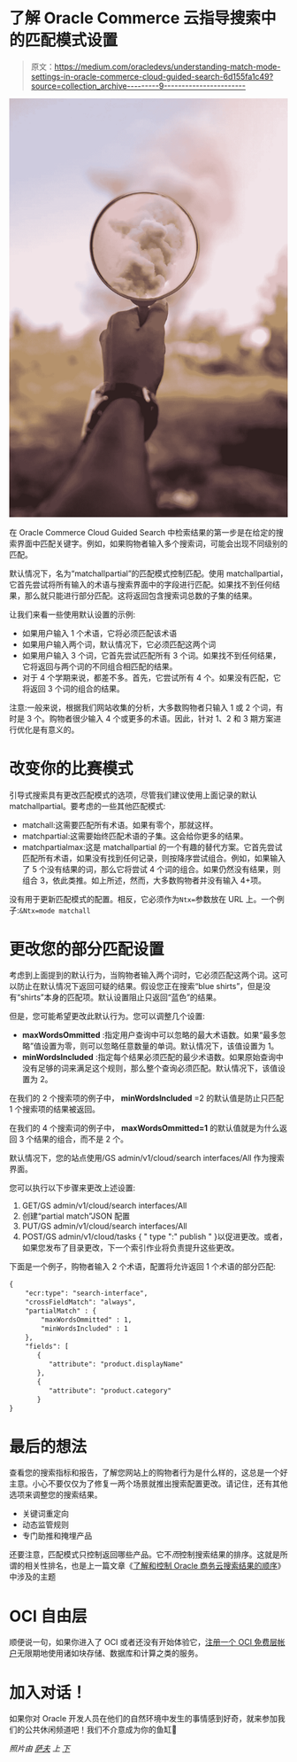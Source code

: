 # 了解 Oracle Commerce 云指导搜索中的匹配模式设置

> 原文：<https://medium.com/oracledevs/understanding-match-mode-settings-in-oracle-commerce-cloud-guided-search-6d155fa1c49?source=collection_archive---------9----------------------->

![](img/46129f3a0bd6ce1e6eb96c7ab045170d.png)

在 Oracle Commerce Cloud Guided Search 中检索结果的第一步是在给定的搜索界面中匹配关键字。例如，如果购物者输入多个搜索词，可能会出现不同级别的匹配。

默认情况下，名为“matchallpartial”的匹配模式控制匹配。使用 matchallpartial，它首先尝试将所有输入的术语与搜索界面中的字段进行匹配。如果找不到任何结果，那么就只能进行部分匹配。这将返回包含搜索词总数的子集的结果。

让我们来看一些使用默认设置的示例:

*   如果用户输入 1 个术语，它将必须匹配该术语
*   如果用户输入两个词，默认情况下，它必须匹配这两个词
*   如果用户输入 3 个词，它首先尝试匹配所有 3 个词。如果找不到任何结果，它将返回与两个词的不同组合相匹配的结果。
*   对于 4 个学期来说，都差不多。首先，它尝试所有 4 个。如果没有匹配，它将返回 3 个词的组合的结果。

注意:一般来说，根据我们网站收集的分析，大多数购物者只输入 1 或 2 个词，有时是 3 个。购物者很少输入 4 个或更多的术语。因此，针对 1、2 和 3 期方案进行优化是有意义的。

# 改变你的比赛模式

引导式搜索具有更改匹配模式的选项，尽管我们建议使用上面记录的默认 matchallpartial。要考虑的一些其他匹配模式:

*   matchall:这需要匹配所有术语。如果有零个，那就这样。
*   matchpartial:这需要始终匹配术语的子集。这会给你更多的结果。
*   matchpartialmax:这是 matchallpartial 的一个有趣的替代方案。它首先尝试匹配所有术语，如果没有找到任何记录，则按降序尝试组合。例如，如果输入了 5 个没有结果的词，那么它将尝试 4 个词的组合。如果仍然没有结果，则组合 3，依此类推。如上所述，然而，大多数购物者并没有输入 4+项。

没有用于更新匹配模式的配置。相反，它必须作为`Ntx=`参数放在 URL 上。一个例子:`&Ntx=mode matchall`

# 更改您的部分匹配设置

考虑到上面提到的默认行为，当购物者输入两个词时，它必须匹配这两个词。这可以防止在默认情况下返回可疑的结果。假设您正在搜索“blue shirts”，但是没有“shirts”本身的匹配项。默认设置阻止只返回“蓝色”的结果。

但是，您可能希望更改此默认行为。您可以调整几个设置:

*   **maxWordsOmmitted** :指定用户查询中可以忽略的最大术语数。如果“最多忽略”值设置为零，则可以忽略任意数量的单词。默认情况下，该值设置为 1。
*   **minWordsIncluded** :指定每个结果必须匹配的最少术语数。如果原始查询中没有足够的词来满足这个规则，那么整个查询必须匹配。默认情况下，该值设置为 2。

在我们的 2 个搜索项的例子中， **minWordsIncluded** =2 的默认值是防止只匹配 1 个搜索项的结果被返回。

在我们的 4 个搜索词的例子中， **maxWordsOmmitted=1** 的默认值就是为什么返回 3 个结果的组合，而不是 2 个。

默认情况下，您的站点使用/GS admin/v1/cloud/search interfaces/All 作为搜索界面。

您可以执行以下步骤来更改上述设置:

1.  GET/GS admin/v1/cloud/search interfaces/All
2.  创建“partial match”JSON 配置
3.  PUT/GS admin/v1/cloud/search interfaces/All
4.  POST/GS admin/v1/cloud/tasks { " type ":" publish " }以促进更改。或者，如果您发布了目录更改，下一个索引作业将负责提升这些更改。

下面是一个例子，购物者输入 2 个术语，配置将允许返回 1 个术语的部分匹配:

```
{
    "ecr:type": "search-interface",
    "crossFieldMatch": "always",
    "partialMatch" : {
        "maxWordsOmmitted" : 1,
        "minWordsIncluded" : 1
    },
    "fields": [
       {
          "attribute": "product.displayName"
       },
       {
          "attribute": "product.category"
       }
}
```

# 最后的想法

查看您的搜索指标和报告，了解您网站上的购物者行为是什么样的，这总是一个好主意。小心不要仅仅为了修复一两个场景就推出搜索配置更改。请记住，还有其他选项来调整您的搜索结果。

*   关键词重定向
*   动态监管规则
*   专门助推和掩埋产品

还要注意，匹配模式只控制返回哪些产品。它不*而*控制搜索结果的排序。这就是所谓的相关性排名，也是上一篇文章《[了解和控制 Oracle 商务云搜索结果的顺序](/oracledevs/understanding-and-controlling-the-order-of-search-results-in-oracle-commerce-cloud-813359864c0d)》中涉及的主题

# OCI 自由层

顺便说一句，如果你进入了 OCI 或者还没有开始体验它，[注册一个 OCI 免费层帐户](https://signup.cloud.oracle.com/?language=en&sourceType=:ex:tb:::::&SC=:ex:tb:::::&pcode=)无限期地使用诸如块存储、数据库和计算之类的服务。

# 加入对话！

如果你对 Oracle 开发人员在他们的自然环境中发生的事情感到好奇，就来参加我们的公共休闲频道吧！我们不介意成为你的鱼缸🐠

*照片由* [*萨夫*](https://unsplash.com/@saffu?utm_source=unsplash&utm_medium=referral&utm_content=creditCopyText) *上* [*下*](https://unsplash.com/s/photos/loupe-cloud?utm_source=unsplash&utm_medium=referral&utm_content=creditCopyText)